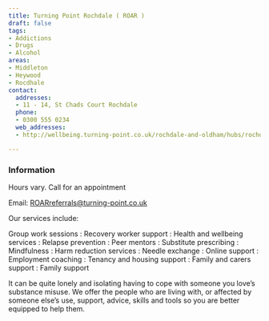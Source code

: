 ```yaml
---
title: Turning Point Rochdale ( ROAR )
draft: false
tags:
- Addictions
- Drugs
- Alcohol
areas:
- Middleton
- Heywood
- Rocdhale
contact:
  addresses:
  - 11 - 14, St Chads Court Rochdale
  phone:
  - 0300 555 0234
  web_addresses:
  - http://wellbeing.turning-point.co.uk/rochdale-and-oldham/hubs/rochdale-hub/

---
```


### Information

Hours vary.  Call for an appointment

Email: ROARreferrals@turning-point.co.uk

Our services include:

Group work sessions :
Recovery worker support :
Health and wellbeing services :
Relapse prevention :
Peer mentors :
Substitute prescribing :
Mindfulness :
Harm reduction services :
Needle exchange :
Online support :
Employment coaching :
Tenancy and housing support :
Family and carers support :
Family support

It can be quite lonely and isolating having to cope with someone you love’s substance misuse. We offer the people who are living with, or affected by someone else’s use, support, advice, skills and tools so you are better equipped to help them.